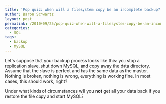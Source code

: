 ```yaml
---
title: 'Pop quiz: when will a filesystem copy be an incomplete backup?'
author: Baron Schwartz
layout: post
permalink: /2010/09/25/pop-quiz-when-will-a-filesystem-copy-be-an-incomplete-backup/
categories:
  - SQL
tags:
  - backup
  - MySQL
---
```

Let's suppose that your backup process looks like this: you stop a replication slave, shut down MySQL, and copy away the data directory. Assume that the slave is perfect and has the same data as the master. Nothing is broken, nothing is wrong, everything is working fine. In most cases, this should work, right?

Under what kinds of circumstances will you **not** get all your data back if you restore the file copy and start MySQL?

